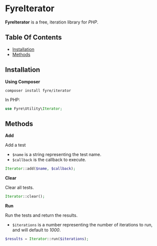 # FyreIterator

**FyreIterator** is a free, iteration library for *PHP*.


## Table Of Contents
- [Installation](#installation)
- [Methods](#methods)



## Installation

**Using Composer**

```
composer install fyre/iterator
```

In PHP:

```php
use Fyre\Utility\Iterator;
```


## Methods

**Add**

Add a test

- `$name` is a string representing the test name.
- `$callback` is the callback to execute.

```php
Iterator::add($name, $callback);
```

**Clear**

Clear all tests.

```php
Iterator::clear();
```

**Run**

Run the tests and return the results.

- `$iterations` is a number representing the number of iterations to run, and will default to *1000*.

```php
$results = Iterator::run($iterations);
```